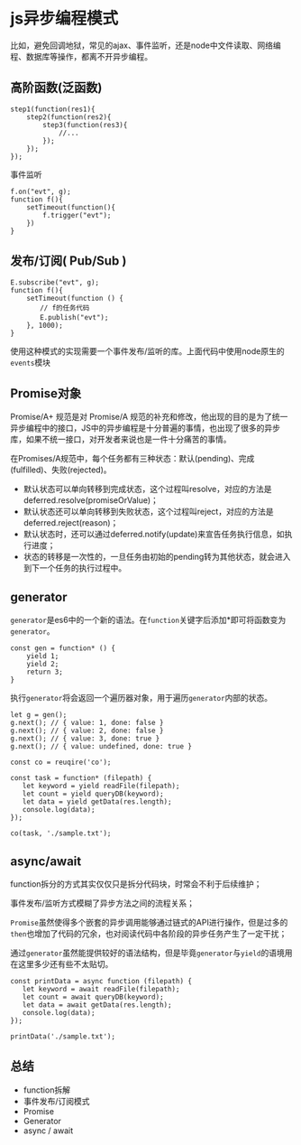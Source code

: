 # js异步编程模式

比如，避免回调地狱，常见的ajax、事件监听，还是node中文件读取、网络编程、数据库等操作，都离不开异步编程。

## 高阶函数(泛函数)

```
step1(function(res1){
    step2(function(res2){
        step3(function(res3){
            //...
        });
    });
});
```



事件监听

```
f.on("evt", g);
function f(){
    setTimeout(function(){
        f.trigger("evt");
    })
}
```



## 发布/订阅( Pub/Sub )

```
E.subscribe("evt", g);
function f(){
    setTimeout(function () {
    　　// f的任务代码
    　　E.publish("evt");
    }, 1000);
}
```



使用这种模式的实现需要一个事件发布/监听的库。上面代码中使用node原生的`events`模块

## Promise对象

Promise/A+ 规范是对 Promise/A 规范的补充和修改，他出现的目的是为了统一异步编程中的接口，JS中的异步编程是十分普遍的事情，也出现了很多的异步库，如果不统一接口，对开发者来说也是一件十分痛苦的事情。

在Promises/A规范中，每个任务都有三种状态：默认(pending)、完成(fulfilled)、失败(rejected)。

- 默认状态可以单向转移到完成状态，这个过程叫resolve，对应的方法是deferred.resolve(promiseOrValue)；
- 默认状态还可以单向转移到失败状态，这个过程叫reject，对应的方法是deferred.reject(reason)；
- 默认状态时，还可以通过deferred.notify(update)来宣告任务执行信息，如执行进度；
- 状态的转移是一次性的，一旦任务由初始的pending转为其他状态，就会进入到下一个任务的执行过程中。



## generator

`generator`是es6中的一个新的语法。在`function`关键字后添加*即可将函数变为`generator`。

```
const gen = function* () {
    yield 1;
    yield 2;
    return 3;
}
```

执行`generator`将会返回一个遍历器对象，用于遍历`generator`内部的状态。

```
let g = gen();
g.next(); // { value: 1, done: false }
g.next(); // { value: 2, done: false }
g.next(); // { value: 3, done: true }
g.next(); // { value: undefined, done: true }

```

```
const co = reuqire('co');

const task = function* (filepath) {
   let keyword = yield readFile(filepath);
   let count = yield queryDB(keyword);
   let data = yield getData(res.length);
   console.log(data);
});

co(task, './sample.txt');

```



## async/await

function拆分的方式其实仅仅只是拆分代码块，时常会不利于后续维护；

事件发布/监听方式模糊了异步方法之间的流程关系；

 `Promise`虽然使得多个嵌套的异步调用能够通过链式的API进行操作，但是过多的`then`也增加了代码的冗余，也对阅读代码中各阶段的异步任务产生了一定干扰；

通过`generator`虽然能提供较好的语法结构，但是毕竟`generator`与`yield`的语境用在这里多少还有些不太贴切。

```
const printData = async function (filepath) {
   let keyword = await readFile(filepath);
   let count = await queryDB(keyword);
   let data = await getData(res.length);
   console.log(data);
});

printData('./sample.txt');

```



## 总结

- function拆解
- 事件发布/订阅模式
- Promise
- Generator
- async / await